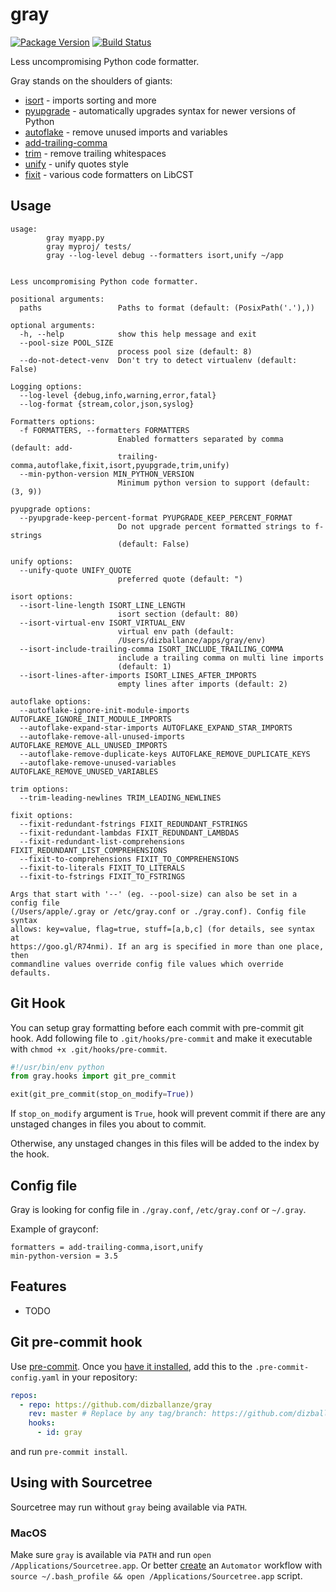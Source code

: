 # gray

[![Package Version](https://badge.fury.io/py/gray.svg)](http://badge.fury.io/py/gray)
[![Build Status](https://travis-ci.org/dizballanze/gray.svg?branch=master)](https://travis-ci.org/dizballanze/gray)

Less uncompromising Python code formatter.

Gray stands on the shoulders of giants:

- [isort](https://timothycrosley.github.io/isort/) - imports sorting and more
- [pyupgrade](https://github.com/asottile/pyupgrade) - automatically upgrades syntax for newer versions of Python
- [autoflake](https://github.com/myint/autoflake) - remove unused imports and variables
- [add-trailing-comma](https://github.com/asottile/add-trailing-comma)
- [trim](https://github.com/myint/trim) - remove trailing whitespaces
- [unify](https://github.com/myint/unify) - unify quotes style
- [fixit](https://github.com/Instagram/Fixit) - various code formatters on LibCST


## Usage

```
usage:
        gray myapp.py
        gray myproj/ tests/
        gray --log-level debug --formatters isort,unify ~/app


Less uncompromising Python code formatter.

positional arguments:
  paths                 Paths to format (default: (PosixPath('.'),))

optional arguments:
  -h, --help            show this help message and exit
  --pool-size POOL_SIZE
                        process pool size (default: 8)
  --do-not-detect-venv  Don't try to detect virtualenv (default: False)

Logging options:
  --log-level {debug,info,warning,error,fatal}
  --log-format {stream,color,json,syslog}

Formatters options:
  -f FORMATTERS, --formatters FORMATTERS
                        Enabled formatters separated by comma (default: add-
                        trailing-comma,autoflake,fixit,isort,pyupgrade,trim,unify)
  --min-python-version MIN_PYTHON_VERSION
                        Minimum python version to support (default: (3, 9))

pyupgrade options:
  --pyupgrade-keep-percent-format PYUPGRADE_KEEP_PERCENT_FORMAT
                        Do not upgrade percent formatted strings to f-strings
                        (default: False)

unify options:
  --unify-quote UNIFY_QUOTE
                        preferred quote (default: ")

isort options:
  --isort-line-length ISORT_LINE_LENGTH
                        isort section (default: 80)
  --isort-virtual-env ISORT_VIRTUAL_ENV
                        virtual env path (default:
                        /Users/dizballanze/apps/gray/env)
  --isort-include-trailing-comma ISORT_INCLUDE_TRAILING_COMMA
                        include a trailing comma on multi line imports
                        (default: 1)
  --isort-lines-after-imports ISORT_LINES_AFTER_IMPORTS
                        empty lines after imports (default: 2)

autoflake options:
  --autoflake-ignore-init-module-imports AUTOFLAKE_IGNORE_INIT_MODULE_IMPORTS
  --autoflake-expand-star-imports AUTOFLAKE_EXPAND_STAR_IMPORTS
  --autoflake-remove-all-unused-imports AUTOFLAKE_REMOVE_ALL_UNUSED_IMPORTS
  --autoflake-remove-duplicate-keys AUTOFLAKE_REMOVE_DUPLICATE_KEYS
  --autoflake-remove-unused-variables AUTOFLAKE_REMOVE_UNUSED_VARIABLES

trim options:
  --trim-leading-newlines TRIM_LEADING_NEWLINES

fixit options:
  --fixit-redundant-fstrings FIXIT_REDUNDANT_FSTRINGS
  --fixit-redundant-lambdas FIXIT_REDUNDANT_LAMBDAS
  --fixit-redundant-list-comprehensions FIXIT_REDUNDANT_LIST_COMPREHENSIONS
  --fixit-to-comprehensions FIXIT_TO_COMPREHENSIONS
  --fixit-to-literals FIXIT_TO_LITERALS
  --fixit-to-fstrings FIXIT_TO_FSTRINGS

Args that start with '--' (eg. --pool-size) can also be set in a config file
(/Users/apple/.gray or /etc/gray.conf or ./gray.conf). Config file syntax
allows: key=value, flag=true, stuff=[a,b,c] (for details, see syntax at
https://goo.gl/R74nmi). If an arg is specified in more than one place, then
commandline values override config file values which override defaults.
```


## Git Hook

You can setup gray formatting before each commit with pre-commit git hook.
Add following file to `.git/hooks/pre-commit` and make it executable with
`chmod +x .git/hooks/pre-commit`.

```python
#!/usr/bin/env python
from gray.hooks import git_pre_commit

exit(git_pre_commit(stop_on_modify=True))
```

If `stop_on_modify` argument is `True`, hook will prevent commit if there are
any unstaged changes in files you about to commit.

Otherwise, any unstaged changes in this files will be added to the index
by the hook.


## Config file

Gray is looking for config file in `./gray.conf`, `/etc/gray.conf` or `~/.gray`.

Example of grayconf:

```
formatters = add-trailing-comma,isort,unify
min-python-version = 3.5
```

## Features

* TODO

## Git pre-commit hook

Use [pre-commit](https://pre-commit.com/). Once you
[have it installed](https://pre-commit.com/#install), add this to the
`.pre-commit-config.yaml` in your repository:

```yaml
repos:
  - repo: https://github.com/dizballanze/gray
    rev: master # Replace by any tag/branch: https://github.com/dizballanze/gray/tags
    hooks:
      - id: gray
```

and run `pre-commit install`.

## Using with Sourcetree
Sourcetree may run without `gray` being available via `PATH`.

### MacOS
Make sure `gray` is available via `PATH` and run `open /Applications/Sourcetree.app`.
Or better [create](https://stackoverflow.com/a/281455/1555653) an `Automator` workflow 
with `source ~/.bash_profile && open /Applications/Sourcetree.app` script.
